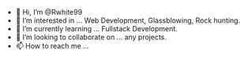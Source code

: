 - 👋 Hi, I’m @Rwhite99
- 👀 I’m interested in ... Web Development, Glassblowing, Rock hunting.
- 🌱 I’m currently learning ... Fullstack Development.
- 💞️ I’m looking to collaborate on ... any projects.
- 📫 How to reach me ...

<!---
Rwhite99/Rwhite99 is a ✨ special ✨ repository because its `README.md` (this file) appears on your GitHub profile.
You can click the Preview link to take a look at your changes.
--->
